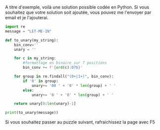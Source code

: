 A titre d'exemple, voilà une solution possible codée en Python. Si vous souhaitez que votre solution soit ajoutée, vous pouvez me l'envoyer par email et je l'ajouterai.

```python
import re
message = "LET-ME-IN"

def to_unary(my_string):
    bin_conv=''
    unary = ''

    for c in my_string:
        #formattage en binaire sur 7 positions
        bin_conv += f'{ord(c):07b}'

    for group in re.findall("(0+|1+)", bin_conv):
        if '0' in group:
            unary+= '00 ' + '0' * len(group) + ' '
        else:
            unary+= '0 ' + '0' * len(group) + ' '

    return unary[0:len(unary)-1]

print(to_unary(message))
```

Si vous souhaitez passer au puzzle suivant, rafraichissez la page avec F5